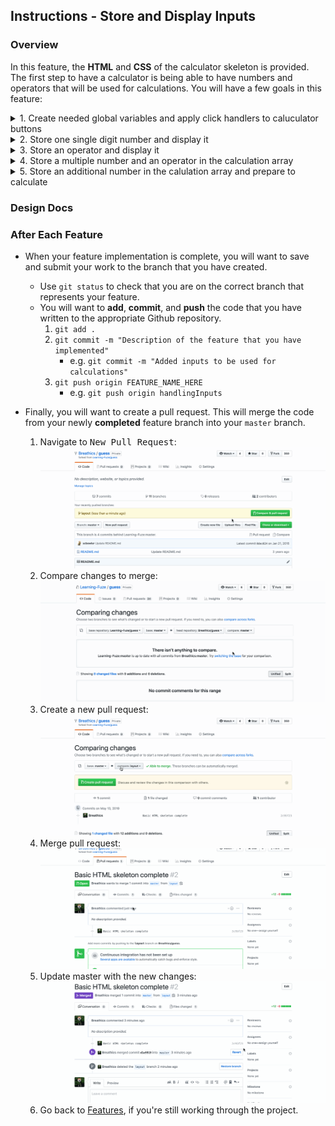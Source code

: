 Instructions - Store and Display Inputs
--

### Overview

In this feature, the **HTML** and **CSS** of the calculator skeleton is provided. The first step to have a calculator is being able to have numbers and operators that will be used for calculations. You will have a few goals in this feature:
<details>
<summary>1. Create needed global variables and apply click handlers to caluculator buttons</summary>

- Create a `main.js` file.
- Declare the following variables in the global variable space:
  - `calculationArray`, assign it the value of an empty array `[]`.
    - This variable will be used to store all of the numbers and operators required for calculation. It will also be used by the function you create to calculate the math operations for all calculations
  - `displayArray`, assign it the value of an empty array `[]`.
    - This variable will be used to store all of the numbers and operators that you want to display on the calculator display.
    - It is separate from the calculation array because you do not always want to push every number that is pressed into the calculation array just because you want to display them
      - this will make more sense later, **trust us**.
  - `stringNumberToPush`, assign it the value of an empty string `""`.
    - This variable will be used to hold all of our number strings before they are pushed to the calculation array, `displayInputs`.
    - NOTE: You want to use string numbers because they are easy to concatenate together to form multi-numbers such as "673"
  - `calculationResult`, assign it the value of `null`
      - This variable will be used for conditional purposes related to when to allow the operator button to be pushed.
- Now we have click handlers to apply!
  - At the top of the `main.js` file, use jQuery to setup document.ready and give it `initializeApp` as a callback.
  - Declare the `initializeApp` function.
    - It takes no parameters
    - This function is going to call another function: `applyClickHandlers`
  - Now, Declare the `applyClickHandlers` functions
    - It takes no paramaters
    - It will apply click handlers using jQuery
      - For the first click handler, select the id of `number-block`
        - Use event delegation to have it listen for any child with the class of `number`
        - It should be given the callback function `numberButtonHandler`
        - Now Declare the function `numberButtonHandler`
          - it takes a single parameter `event`
        - Have the function console log the event object when it is called
        - Now test to make sure that when you click on a number that the console log of the event object shows up in the console.
          - When the console log works, move on to the next step.
      - For the next click handler, select the id of `operator-column`
        - Use event delegation to have it listen for any child with the class of `operator`
        - It should be given the callback function `operatorButtonHandler`
        - Now Declare the function `operatorButtonHandler`
          - it takes the same `event` parameter as your click handler callback in the previous step
          - it will perform the same functionality as your `numberButtonHandler` function
      - For the final click handler of this feature set, select the id of `equals`
        - give it `equalsButtonHandler` as a call back function
        - Declare the `equalsButtonHandler` with the `event` parameter, and the same functionality as the two previous callback functions
    - That is the last click handler for this feature set
      - Make sure to test them all prior to moving on to the next section.
      - Check each button and the console logs that were created
  - Now that we have our click handler callbacks functioning correctly. It is time to store and display a single number!
  - You have completed step 1!
</details>

<details>
<summary>2. Store one single digit number and display it</summary>

- The following work will be done in the `numberButtonHandler` function
    - The functionality to add is to be able to pull the text from the number that is clicked so that we can use it for display, and later, calculation purposes.
    - First, declare a variable at the top of the function called `inputtedNumber` and assign it the value of an empty string `""`
    - On the next line, assign your `inputtedNumber` variable the result of using jquery to select the current target of the event object that is passed into the `numberButtonHandler` function
      - now console log the `inputtedNumber` variable.
        - to test this, click on a number on the calculator and the console log of the `inputtedNumber` variable should contain the element which you clicked on
      - confirm this before you move on.
    - Getting the element that was clicked on is great, but we need to go a little further to get the text we are looking for.
      - Because the text for each button is contained in a child `<p>` tag, we are going to use the jQuery `.find()` method
        - `.find()` is very useful for seeking child elements
          - Documentation: https://www.w3schools.com/jquery/traversing_find.asp
      - So we want to add `.find("p")` to our jQuery selector for `event.currentTarget` so that we target the actual `<p>`  element.
      - Lastly, we add the jQuery `.text()` method to retrive the text from the `<p>` element we just selected.
    - Now test your selector by clicking on a number again and checking the console log
      - If it displays the text of the number you clicked, move onto the next step.
    - So now that our function is correctly retrieving the text from the numbers that we click on, we can store and display them!
    - To store the number for display
      - concatenate the `inputtedNumber` variable value to the `stringNumberToPush` global variable.
      - after concatenation, push the `inputtedNumber` variable into the `displayArray` global variable array
      - confirm that this works by console logging the `displayArray` variable and checking that it properly stored the `inputtedNumber` variable value.
        - Do not push `stringNumberToPush` into the calculation array yet
          - we will address that in the `operatorsButtonHandler` callback soon
      - Move on to the next step when this functionality is complete
  - Declare a function, `updateDisplay`
    - it take no parameters
    - the functionality is as follows
      - it joins the `displayArray` indexes into a single string
      - it places that text into the calculators display
    - to achieve this
      - declare a variable at the top of the function, `displayText`
      - assign it the value of using the `.join()` method on the `displayArray` global variable
        - documentation: https://www.w3schools.com/jsref/jsref_join.asp
        - use `""` as the separator in the `.join()` function so that you don't get commas in your display
        - READ THE DOCUMENATION
      - After you are properly storing the joined `displayArray` in your `displayText` variable
        - use jQuery to select the id of `display-text`
        - use the `.text()` method to set the text of the `display-text` element to the value contained in the `displayText` variable.
          - documentation: https://www.w3schools.com/jquery/html_text.asp
  - Now that you have completed constructing the `updateDisplay` function.
    - Call the `updateDisplay` function in your `numbersButtonHandler` function after the function has pushed the `stringNumberToPush` value into the `displayArray` array
    - If everything works, you should see the numbers you click on show up in the display!
  - When that is complete, you have completed step 2:

</details>
<details>
<summary>3. Store an operator and display it</summary>

- The following will be done in the `operatorButtonHandler` function
  - First, declare a variable at the top of the function called `inputtedOperator` and assign it the value of an empty string `""`
  - Next, store the text from the operator you clicked on in the `inputtedOperator` variable in the same way you stored the text from the numbers you clicked on in the previous section.
  - Next, push the value you have stored in the `inputtedOperator` into the `displayArray` global variable
  - Last, call the `updateDisplay` function
  - If you have done all of this correctly, you should be able to:
    - Input numbers and operators into the display array and have them display on the calculator's display.
  - Once you have completed this functionality, move on to the next section

</details>
<details>
<summary>4. Store a multiple number and an operator in the calculation array</summary>

  - You will first start in the `numberButtonHandler` function
    - Note again that you are concatenating the `inputtedNumber` variable value to the `stringNumberToPush` global variable.
      - This is how we are going to add multiple numbers into the array together instead of one digit at a time
        - for example "333" vs "3", "3", "3"
  - Now we move to the `operatorButtonHandler` function
    - Now we are finally going to make use of the calculation array!
      - Because we have been concatinating the numbers we have been pressing to the `stringNumberToPush` variable, we want to push that into the `calculationArray` so those numbers will be used correctly for calculations
        - This is because our `displayArray` is just being used to display what we enter, but if we enter 333, the display array will contain "3","3","3" while we see 333 in the display. To calculate that correctly, we have to push the number "333" which is now contained in `stringNumberToPush`.
      - So the first thing we will do here is push the `stringNumberToPush` variable into the calculation array.
      - Now, console log the `calculationArray` using the previous test case to make sure this is working.
        - To test: Press 3,3,3 on the calculator and then press an operator.
          - When you note that the calculation array is correctly storing "333" in the first index. Move on to the next step
      - Now that we are storing multi numbers correctly, let's add the operator as well!
        - On the next line after you have pushed `stringNumberToPush` into the `calculationArray`, now push the `inputtedOperator` variable into the `calculationArray`.
        - Now console log the `calculationArray` to confirm that the array contains `["333", "operator you clicked"]`
        - Once this works correctly, move on to the next step
      - The last thing we have to do is reset the `stringNumberToPush` global variable to the value of an `""`
        - This is because next time we hit a number we need to create a new string which we will use to calculate that does not contain the previous numbers!
      - Once you have done this, congratulations, you are done with Step 4!


</details>

<details>
<summary>5. Store an additional number in the calulation array and prepare to calculate</summary>

  - The following will be performed in the `equalsButtonHandler` function
    - The first thing to do is to push `stringNumberToPush` into the `calculationArray`;
      - This is to ensure that the last number entered is available to the `calculationArray` for calculation purposes
    - Next, reset the value of `stringNumberToPush` to `""`.
    - Now, set the `displayArray` to the value `[]`.
      - This is to prepare the display to show the result of the calculation.
    - Finally, console log the `calculationArray` to make sure you have 3 items in the array `["number","operator","number"]
      - test this by entering the following values into your calculator
        - Press 333
        - Then press +
        - Then Press 333
        - Then press =
      - the resulting `calculationArray` should contain `["333", "+", "333"].
  - Once you have completed this functionality, Congratulations! You have completed step 5!!!
    -Move on to the second feature set!
</details>







### Design Docs



### After Each Feature

- When your feature implementation is complete, you will want to save and submit your work to the branch that you have created.
  - Use `git status` to check that you are on the correct branch that represents your feature.
  - You will want to **add**, **commit**, and **push** the code that you have written to the appropriate Github repository.
    1. `git add .`
    2. `git commit -m "Description of the feature that you have implemented"`
       - e.g. `git commit -m "Added inputs to be used for calculations"`
    3. `git push origin FEATURE_NAME_HERE`
       - e.g. `git push origin handlingInputs`

- Finally, you will want to create a pull request. This will merge the code from your newly **completed** feature branch into your `master` branch.

  1. Navigate to <kbd>New Pull Request</kbd>:
  ![Navigate to pull requests](../post-feature/navigate-to-pull-request.gif)
  2. Compare changes to merge:
  ![Compare changes to merge](../post-feature/compare-changes.gif)
  3. Create a new pull request:
  ![Create new pull request](../post-feature/create-pull-request.gif)
  4. Merge pull request:
  ![Merge pull request](../post-feature/merge-pull-request.gif)
  5. Update master with the new changes:
  ![Update master](../post-feature/pull-new-changes.gif)
  6. Go back to [Features](../../README.md#features), if you're still working through the project.
